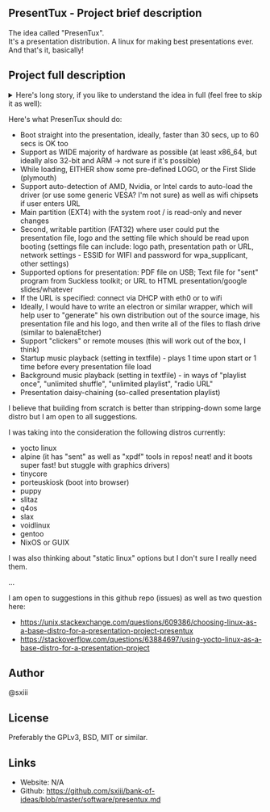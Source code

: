 ## PresentTux - Project brief description
The idea called "PresenTux". <br>
It's a presentation distribution. A linux for making best presentations ever. <br>
And that's it, basically! <br>

## Project full description
<details><summary>Here's long story, if you like to understand the idea in full (feel free to skip it as well):</summary>

I've tired to see people reconnecting devices and setting up everything every time during presentations.
Sometimes (or for somebody who's prepared) it can take 10 to 20 seconds, while at the other times, if somebody isn't prepared or the hardware used is not-so-popular, it can take 5 or even 10 minutes.
This makes speeches inconsistent. It's okay when you have 1, 2 or 3 speakers - but this is **unbearable** when you do have 20 or 30 of them (this is a normal case for a Hackathon starting or ending sessions, as an example).
So I was thinking it's better to take 60 seconds to prepare for every person (or even less, if possible) rather then take 20 seconds for some of the people but usually 3-5 minutes for most of the people. Total waiting time will be less, and the results will be consistant.
Other than that, while somebody is setting up presentations, you see his/her OS, files, chats, browser, open apps, and other personal stuff, that is sometimes not that good to show.
If you really want to give a good speech - you need to create a constant image.
</details>

Here's what PresenTux should do:
* Boot straight into the presentation, ideally, faster than 30 secs, up to 60 secs is OK too
* Support as WIDE majority of hardware as possible (at least x86_64, but ideally also 32-bit and ARM -> not sure if it's possible)
* While loading, EITHER show some pre-defined LOGO, or the First Slide (plymouth)
* Support auto-detection of AMD, Nvidia, or Intel cards to auto-load the driver (or use some generic VESA? I'm not sure) as well as wifi chipsets if user enters URL
* Main partition (EXT4) with the system root / is read-only and never changes
* Second, writable partition (FAT32) where user could put the presentation file, logo and the setting file which should be read upon booting (settings file can include: logo path, presentation path or URL, network settings - ESSID for WIFI and password for wpa_supplicant, other settings)
* Supported options for presentation: PDF file on USB; Text file for "sent" program from Suckless toolkit; or URL to HTML presentation/google slides/whatever
* If the URL is specified: connect via DHCP with eth0 or to wifi
* Ideally, I would have to write an electron or similar wrapper, which will help user to "generate" his own distribution out of the source image, his presentation file and his logo, and then write all of the files to flash drive (similar to balenaEtcher)
* Support "clickers" or remote mouses (this will work out of the box, I think)
* Startup music playback (setting in textfile) - plays 1 time upon start or 1 time before every presentation file load
* Background music playback (setting in textfile) - in ways of "playlist once", "unlimited shuffle", "unlimited playlist", "radio URL"
* Presentation daisy-chaining (so-called presentation playlist)

I believe that building from scratch is better than stripping-down some large distro but I am open to all suggestions.

I was taking into the consideration the following distros currently:
 - yocto linux
 - alpine (it has "sent" as well as "xpdf" tools in repos! neat! and it boots super fast! but stuggle with graphics drivers)
 - tinycore
 - porteuskiosk (boot into browser)
 - puppy
 - slitaz
 - q4os
 - slax
 - voidlinux
 - gentoo
 - NixOS or GUIX

I was also thinking about "static linux" options but I don't sure I really need them.

...

I am open to suggestions in this github repo (issues) as well as two question here:
* https://unix.stackexchange.com/questions/609386/choosing-linux-as-a-base-distro-for-a-presentation-project-presentux
* https://stackoverflow.com/questions/63884697/using-yocto-linux-as-a-base-distro-for-a-presentation-project

## Author
@sxiii

## License
Preferably the GPLv3, BSD, MIT or similar.

## Links
* Website: N/A
* Github: https://github.com/sxiii/bank-of-ideas/blob/master/software/presentux.md
